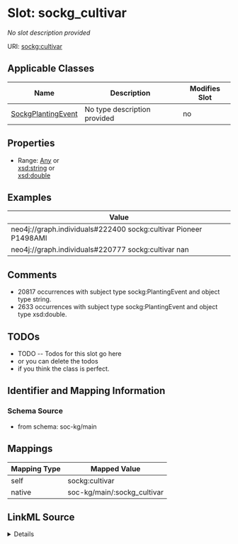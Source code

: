 

# Slot: sockg_cultivar


_No slot description provided_





URI: [sockg:cultivar](http://www.semanticweb.org/sockg/ontologies/2024/0/soil-carbon-ontology/cultivar)



<!-- no inheritance hierarchy -->





## Applicable Classes

| Name | Description | Modifies Slot |
| --- | --- | --- |
| [SockgPlantingEvent](../classes/SockgPlantingEvent.md) | No type description provided |  no  |







## Properties

* Range: [Any](../classes/Any.md)&nbsp;or&nbsp;<br />[xsd:string](http://www.w3.org/2001/XMLSchema#string)&nbsp;or&nbsp;<br />[xsd:double](http://www.w3.org/2001/XMLSchema#double)






## Examples

| Value |
| --- |
| neo4j://graph.individuals#222400 sockg:cultivar Pioneer P1498AMI |
| neo4j://graph.individuals#220777 sockg:cultivar nan |

## Comments

* 20817 occurrences with subject type sockg:PlantingEvent and object type string.
* 2633 occurrences with subject type sockg:PlantingEvent and object type xsd:double.

## TODOs

* TODO -- Todos for this slot go here
* or you can delete the todos
* if you think the class is perfect.

## Identifier and Mapping Information







### Schema Source


* from schema: soc-kg/main




## Mappings

| Mapping Type | Mapped Value |
| ---  | ---  |
| self | sockg:cultivar |
| native | soc-kg/main/:sockg_cultivar |




## LinkML Source

<details>
```yaml
name: sockg_cultivar
description: No slot description provided
todos:
- TODO -- Todos for this slot go here
- or you can delete the todos
- if you think the class is perfect.
comments:
- 20817 occurrences with subject type sockg:PlantingEvent and object type string.
- 2633 occurrences with subject type sockg:PlantingEvent and object type xsd:double.
examples:
- value: neo4j://graph.individuals#222400 sockg:cultivar Pioneer P1498AMI
- value: neo4j://graph.individuals#220777 sockg:cultivar nan
from_schema: soc-kg/main
rank: 1000
slot_uri: sockg:cultivar
alias: sockg_cultivar
domain_of:
- sockg_PlantingEvent
range: Any
any_of:
- range: string
- range: double

```
</details>